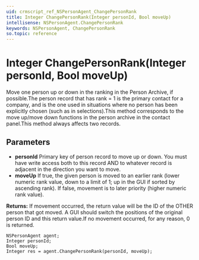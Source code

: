 ```yaml
---
uid: crmscript_ref_NSPersonAgent_ChangePersonRank
title: Integer ChangePersonRank(Integer personId, Bool moveUp)
intellisense: NSPersonAgent.ChangePersonRank
keywords: NSPersonAgent, ChangePersonRank
so.topic: reference
---
```


# Integer ChangePersonRank(Integer personId, Bool moveUp)

Move one person up or down in the ranking in the Person Archive, if possible.<para/>The person record that has rank = 1 is the primary contact for a company, and is the one used in situations where no person has been explicitly chosen (such as in selections).<para/>This method corresponds to the move up/move down functions in the person archive in the contact panel.<para/>This method always affects two records.

## Parameters

* **personId** Primary key of person record to move up or down. You must have write access both to this record AND to whatever record is adjacent in the direction you want to move.
* **moveUp** If true, the given person is moved to an earlier rank (lower numeric rank value, down to a limit of 1; up in the GUI if sorted by ascending rank). If false, movement is to later priority (higher numeric rank value).

**Returns:** If movement occurred, the return value will be the ID of the OTHER person that got moved. A GUI should switch the positions of the original person ID and this return value.<para/>If no movement occurred, for any reason,  0 is returned.

```crmscript
NSPersonAgent agent;
Integer personId;
Bool moveUp;
Integer res = agent.ChangePersonRank(personId, moveUp);
```

